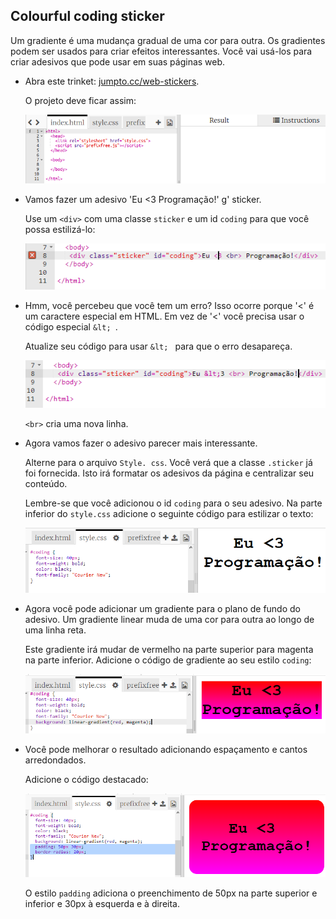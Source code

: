## Colourful coding sticker

Um gradiente é uma mudança gradual de uma cor para outra. Os gradientes podem ser usados ​​para criar efeitos interessantes. Você vai usá-los para criar adesivos que pode usar em suas páginas web.

+ Abra este trinket: <a href="http://jumpto.cc/web-stickers" target="_blank">jumpto.cc/web-stickers</a>.
    
    O projeto deve ficar assim:
    
    ![captura de tela](images/stickers-starter.png)

+ Vamos fazer um adesivo 'Eu <3 Programação!' g' sticker.
    
    Use um `<div>` com uma classe `sticker` e um id `coding` para que você possa estilizá-lo:
    
    ![screenshot](images/stickers-coding-error.png)

+ Hmm, você percebeu que você tem um erro? Isso ocorre porque '<' é um caractere especial em HTML. Em vez de '<' você precisa usar o código especial `&lt; `.
    
    Atualize seu código para usar `&lt; ` para que o erro desapareça.
    
    ![screenshot](images/stickers-coding-fixed.png)
    
    `<br>` cria uma nova linha.

+ Agora vamos fazer o adesivo parecer mais interessante.
    
    Alterne para o arquivo `Style. css`. Você verá que a classe `.sticker` já foi fornecida. Isto irá formatar os adesivos da página e centralizar seu conteúdo.
    
    Lembre-se que você adicionou o id `coding` para o seu adesivo. Na parte inferior do ` style.css ` adicione o seguinte código para estilizar o texto:
    
    ![screenshot](images/stickers-coding-font.png)

+ Agora você pode adicionar um gradiente para o plano de fundo do adesivo. Um gradiente linear muda de uma cor para outra ao longo de uma linha reta.
    
    Este gradiente irá mudar de vermelho na parte superior para magenta na parte inferior. Adicione o código de gradiente ao seu estilo `coding`:
    
    ![screenshot](images/stickers-coding-gradient.png)

+ Você pode melhorar o resultado adicionando espaçamento e cantos arredondados.
    
    Adicione o código destacado:
    
    ![capturas de tela](images/stickers-coding-padding.png)
    
    O estilo `padding` adiciona o preenchimento de 50px na parte superior e inferior e 30px à esquerda e à direita.